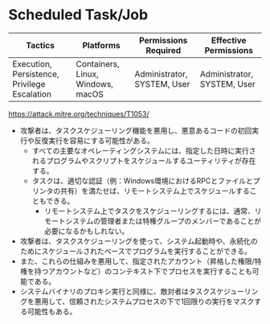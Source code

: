 # Scheduled Task/Job

| Tactics | Platforms | Permissions Required | Effective Permissions |
|-|-|-|-|
| Execution, Persistence, Privilege Escalation | Containers, Linux, Windows, macOS | Administrator, SYSTEM, User | Administrator, SYSTEM, User |

https://attack.mitre.org/techniques/T1053/

* 攻撃者は、タスクスケジューリング機能を悪用し、悪意あるコードの初回実行や反復実行を容易にする可能性がある。
  * すべての主要なオペレーティングシステムには、指定した日時に実行されるプログラムやスクリプトをスケジュールするユーティリティが存在する。
  * タスクは、適切な認証（例：Windows環境におけるRPCとファイルとプリンタの共有）を満たせば、リモートシステム上でスケジュールすることもできる。
    * リモートシステム上でタスクをスケジューリングするには、通常、リモートシステムの管理者または特権グループのメンバーであることが必要になるかもしれない。
* 攻撃者は、タスクスケジューリングを使って、システム起動時や、永続化のためにスケジュールされたベースでプログラムを実行することができる。
* また、これらの仕組みを悪用して、指定されたアカウント（昇格した権限/特権を持つアカウントなど）のコンテキスト下でプロセスを実行することも可能である。
* システムバイナリのプロキシ実行と同様に、敵対者はタスクスケジューリングを悪用して、信頼されたシステムプロセスの下で1回限りの実行をマスクする可能性もある。
